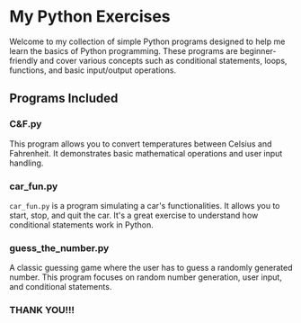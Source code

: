 # My Python Exercises

Welcome to my collection of simple Python programs designed to help me learn the basics of Python programming. These programs are beginner-friendly and cover various concepts such as conditional statements, loops, functions, and basic input/output operations.

## Programs Included

### C&F.py
This program allows you to convert temperatures between Celsius and Fahrenheit. It demonstrates basic mathematical operations and user input handling.

### car_fun.py
`car_fun.py` is a program simulating a car's functionalities. It allows you to start, stop, and quit the car. It's a great exercise to understand how  conditional statements work in Python.

### guess_the_number.py
A classic guessing game where the user has to guess a randomly generated number. This program focuses on random number generation, user input, and conditional statements.

### THANK YOU!!!
